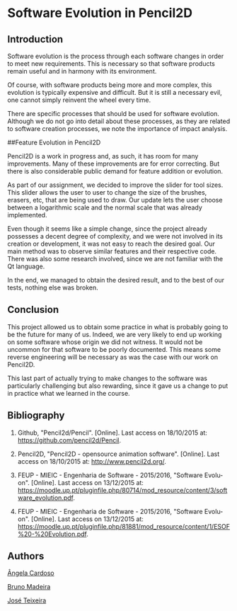 # Software Evolution in Pencil2D

## Introduction

Software evolution is the process through each software changes in order to meet new requirements. This is necessary so that software products remain useful and in harmony with its environment.

Of course, with software products being more and more complex, this evolution is typically expensive and difficult. But it is still a necessary evil, one cannot simply reinvent the wheel every time.

There are specific processes that should be used for software evolution. Although we do not go into detail about these processes, as they are related to software creation processes, we note the importance of impact analysis. 

##Feature Evolution in Pencil2D

Pencil2D is a work in progress and, as such, it has room for many improvements. Many of these improvements are for error correcting. But there is also considerable public demand for feature addition or evolution.

As part of our assignment, we decided to improve the slider for tool sizes. This slider allows the user to user to change the size of the brushes, erasers, etc, that are being used to draw. Our update lets the user choose between a logarithmic scale and the normal scale that was already implemented.

Even though it seems like a simple change, since the project already possesses a decent degree of complexity, and we were not involved in its creation or development, it was not easy to reach the desired goal. Our main method was to observe similar features and their respective code. There was also some research involved, since we are not familiar with the Qt language.

In the end, we managed to obtain the desired result, and to the best of our tests, nothing else was broken.

## Conclusion

This project allowed us to obtain some practice in what is probably going to be the future for many of us. Indeed, we are very likely to end up working on some software whose origin we did not witness. It would not be uncommon for that software to be poorly documented. This means some reverse engineering will be necessary as was the case with our work on Pencil2D.

This last part of actually trying to make changes to the software was particularly challenging but also rewarding, since it gave us a change to put in practice what we learned in the course.

## Bibliography

1. Github, "Pencil2d/Pencil". [Online].
Last access on 18/10/2015 at: https://github.com/pencil2d/Pencil.

2. Pencil2D, "Pencil2D - opensource animation software". [Online].
Last access on 18/10/2015 at:  http://www.pencil2d.org/.

3. FEUP - MIEIC - Engenharia de Software - 2015/2016, "Software Evolu-on". [Online]. Last access on 13/12/2015 at: https://moodle.up.pt/pluginfile.php/80714/mod_resource/content/3/software_evolution.pdf.

4. FEUP - MIEIC - Engenharia de Software - 2015/2016, "Software Evolu-on". [Online]. Last access on 13/12/2015 at: https://moodle.up.pt/pluginfile.php/81881/mod_resource/content/1/ESOF%20-%20Evolution.pdf.


## Authors

[Ângela Cardoso](mailto:angela.cardoso@fc.up.pt)

[Bruno Madeira](mailto:up201306619@fe.up.pt)

[José Teixeira](mailto:up201303930@fe.up.pt)
